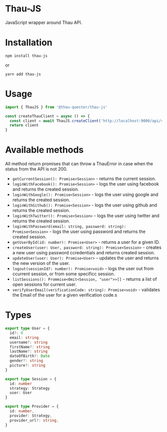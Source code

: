 # Thau-JS

JavaScript wrapper around Thau API.

# Installation
```
npm install thau-js
```

or

```
yarn add thau-js
```

# Usage

```typescript
import { ThauJS } from '@thau-quester/thau-js'

const createThauClient = async () => {
  const client = await ThauJS.createClient('http://localhost:9000/api/v1')
  return client
}
```

# Available methods

All method return promises that can throw a ThauError in case when the status from the API is not 200.

* `getCurrentSession(): Promise<Session>` - returns the current session.
* `loginWithFacebook(): Promise<Session>` - logs the user using facebook and returns the created session.
* `loginWithGoogle(): Promise<Session>` - logs the user using google and returns the created session.
* `loginWithGithub(): Promise<Session>` - logs the user using github and returns the created session.
* `loginWithTwitter(): Promise<Session>` - logs the user using twitter and returns the created session.
* `loginWithPassword(email: string, password: string): Promise<Session>` - logs the user using password and returns the created session.
* `getUserById(id: number): Promise<User>` - returns a user for a given ID.
* `createUser(user: User, password: string): Promise<Session>` - creates a new user using password ccredentials and returns created session.
* `updateUser(user: User): Promise<User>` - updates the user and returns the new version of the user.
* `logout(sessionId?: number): Promise<void>` - logs the user out from ccurrent session, or from some specificc session.
* `listSessions(): Prommise<Omit<Session, "user">>[]` - returns a list of open sessions for current  user.
* `verifyUserEmail(verificationCode: string): Promise<void>` - validates the Email of the user for a given verification code.s

# Types

```typescript
export type User = {
  id?: 0
  email: string
  username?: string
  firstName?: string
  lastName?: string
  dateOfBirth?: Date
  gender?: string
  picture?: string
}

export type Session = {
  id: number
  strategy: Strategy
  user: User
}

export type Provider = {
  id: number,
  provider: Strategy,
  provider_url?: string,
}
```